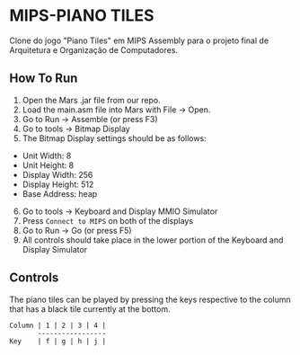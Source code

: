 MIPS-PIANO TILES
==========

Clone do jogo "Piano Tiles" em MIPS Assembly para o projeto final de Arquitetura e Organização de Computadores.


## How To Run

1. Open the Mars .jar file from our repo.
2. Load the main.asm file into Mars with File -> Open.
3. Go to Run -> Assemble (or press F3)
4. Go to tools -> Bitmap Display
5. The Bitmap Display settings should be as follows:
  - Unit Width: 8
  - Unit Height: 8
  - Display Width: 256
  - Display Height: 512
  - Base Address: heap
6. Go to tools -> Keyboard and Display MMIO Simulator
7. Press `Connect to MIPS` on both of the displays
8. Go to Run -> Go (or press F5)
9. All controls should take place in the lower portion of the Keyboard and Display Simulator

## Controls

The piano tiles can be played by pressing the keys respective to the column that has a black tile currently at the bottom.

```
Column | 1 | 2 | 3 | 4 |
       -----------------
Key    | f | g | h | j |
```
